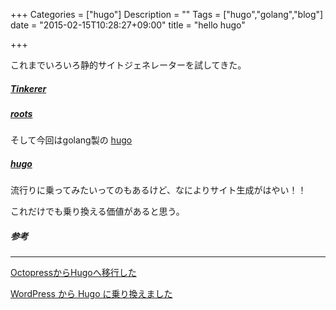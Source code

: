 +++
Categories = ["hugo"]
Description = ""
Tags = ["hugo","golang","blog"]
date = "2015-02-15T10:28:27+09:00"
title = "hello hugo"

+++

これまでいろいろ静的サイトジェネレーターを試してきた。

##### [Tinkerer](http://tinkerer.me)
##### [roots](http://roots.cx)

そして今回はgolang製の [hugo](http://gohugo.io)

##### [hugo](http://gohugo.io)

流行りに乗ってみたいってのもあるけど、なによりサイト生成がはやい！！

これだけでも乗り換える価値があると思う。

##### 参考

- - -

[OctopressからHugoへ移行した](http://deeeet.com/writing/2014/12/25/hugo/)

[WordPress から Hugo に乗り換えました](http://rakuishi.com/archives/wordpress-to-hugo/)

